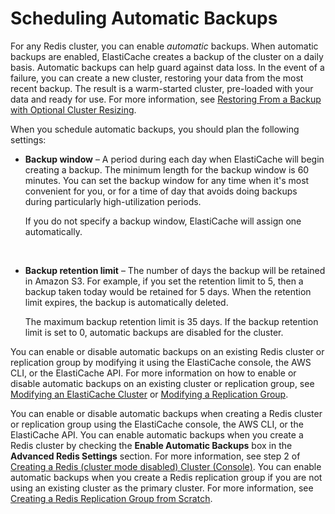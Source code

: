 # Scheduling Automatic Backups<a name="backups-automatic"></a>

For any Redis cluster, you can enable *automatic* backups\. When automatic backups are enabled, ElastiCache creates a backup of the cluster on a daily basis\. Automatic backups can help guard against data loss\. In the event of a failure, you can create a new cluster, restoring your data from the most recent backup\. The result is a warm\-started cluster, pre\-loaded with your data and ready for use\. For more information, see [Restoring From a Backup with Optional Cluster Resizing](backups-restoring.md)\.

When you schedule automatic backups, you should plan the following settings:
+ **Backup window** – A period during each day when ElastiCache will begin creating a backup\. The minimum length for the backup window is 60 minutes\. You can set the backup window for any time when it's most convenient for you, or for a time of day that avoids doing backups during particularly high\-utilization periods\.

  If you do not specify a backup window, ElastiCache will assign one automatically\.

   
+ **Backup retention limit** – The number of days the backup will be retained in Amazon S3\. For example, if you set the retention limit to 5, then a backup taken today would be retained for 5 days\. When the retention limit expires, the backup is automatically deleted\.

  The maximum backup retention limit is 35 days\. If the backup retention limit is set to 0, automatic backups are disabled for the cluster\.

You can enable or disable automatic backups on an existing Redis cluster or replication group by modifying it using the ElastiCache console, the AWS CLI, or the ElastiCache API\. For more information on how to enable or disable automatic backups on an existing cluster or replication group, see [Modifying an ElastiCache Cluster](Clusters.Modify.md) or [Modifying a Replication Group](Replication.Modify.md)\.

You can enable or disable automatic backups when creating a Redis cluster or replication group using the ElastiCache console, the AWS CLI, or the ElastiCache API\. You can enable automatic backups when you create a Redis cluster by checking the **Enable Automatic Backups** box in the **Advanced Redis Settings** section\. For more information, see step 2 of [Creating a Redis \(cluster mode disabled\) Cluster \(Console\)](Clusters.Create.CON.Redis.md)\. You can enable automatic backups when you create a Redis replication group if you are not using an existing cluster as the primary cluster\. For more information, see [Creating a Redis Replication Group from Scratch](Replication.CreatingReplGroup.NoExistingCluster.md)\.